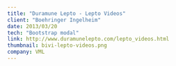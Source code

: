 ```yaml
---
title: "Duramune Lepto - Lepto Videos"
client: "Boehringer Ingelheim"
date: 2013/03/20
tech: "Bootstrap modal"
link: http://www.duramunelepto.com/lepto_videos.html
thumbnail: bivi-lepto-videos.png
company: VML
---
```

